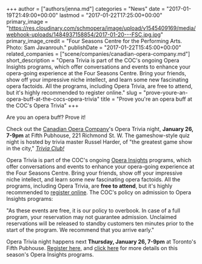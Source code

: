 +++
author = ["authors/jenna.md"]
categories = "News"
date = "2017-01-19T21:49:00+00:00"
lastmod = "2017-01-22T17:25:00+00:00"
primary_image = "https://res.cloudinary.com/schmopera/image/upload/v1545409169/media/webhook-uploads/1484937158854/2017-01-20---FSC.jpg.jpg"
primary_image_credit = "Four Seasons Centre for the Performing Arts. Photo: Sam Javanrouh."
publishDate = "2017-01-22T15:45:00+00:00"
related_companies = ["scene/companies/canadian-opera-company.md"]
short_description = "Opera Trivia is part of the COC&#039;s ongoing Opera Insights programs, which offer conversations and events to enhance your opera-going experience at the Four Seasons Centre. Bring your friends, show off your impressive niche intellect, and learn some new fascinating opera factoids. All the programs, including Opera Trivia, are free to attend, but it&#039;s highly recommended to register online."
slug = "prove-youre-an-opera-buff-at-the-cocs-opera-trivia"
title = "Prove you&#039;re an opera buff at the COC&#039;s Opera Trivia"
+++

Are you an opera buff? Prove it! 

Check out the [Canadian Opera Company](/scene/companies/canadian-opera-company/)'s Opera Trivia night, **January 26, 7-9pm** at Fifth Pubhouse, 221 Richmond St. W. The gameshow-style quiz night is hosted by trivia master Russel Harder, of "the greatest game show in the city," [*Trivia Club!*](https://www.facebook.com/TriviaClub/) 

Opera Trivia is part of the COC's ongoing [Opera Insights](http://www.coc.ca/ExploreAndLearn/Adults/OperaInsights.aspx) programs, which offer conversations and events to enhance your opera-going experience at the Four Seasons Centre. Bring your friends, show off your impressive niche intellect, and learn some new fascinating opera factoids. All the programs, including Opera Trivia, are **free to attend**, but it's highly recommended to [register online](http://my.coc.ca/auxiliary/Reserve.aspx?p=837). The COC's policy on admission to Opera Insights programs:

"As these events are free, it is our policy to overbook. In case of a full program, your reservation may not guarantee admission. Unclaimed reservations will be released to standby customers ten minutes prior to the start of the program. We recommend that you arrive early."

Opera Trivia night happens next **Thursday, January 26, 7-9pm** at Toronto's Fifth Pubhouse. [Register here,](http://my.coc.ca/auxiliary/Reserve.aspx?p=837) and [click here](http://www.coc.ca/ExploreAndLearn/Adults/OperaInsights.aspx) for more details on this season's Opera Insights programs. 

